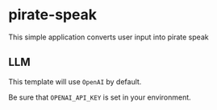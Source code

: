 # pirate-speak

This simple application converts user input into pirate speak

##  LLM

This template will use `OpenAI` by default. 

Be sure that `OPENAI_API_KEY` is set in your environment.
